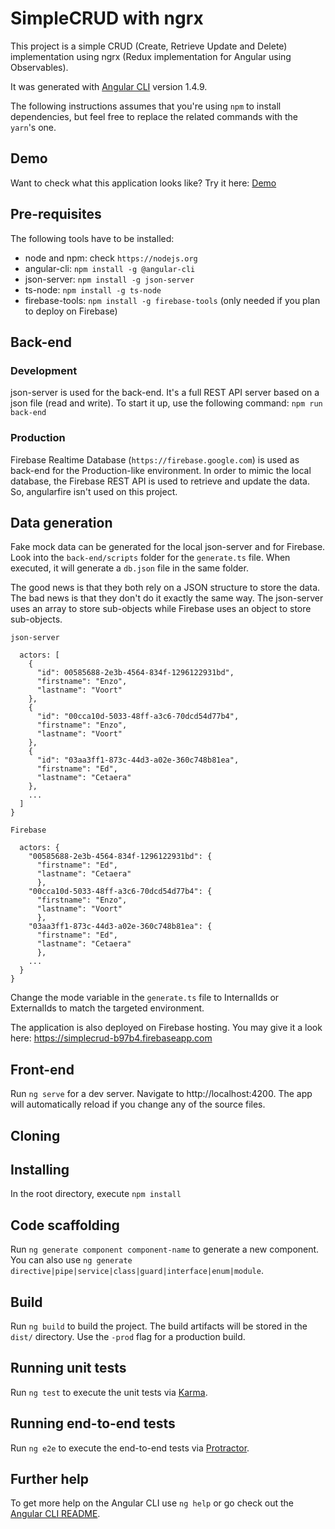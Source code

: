 # SimpleCRUD with ngrx

This project is a simple CRUD (Create, Retrieve Update and Delete) implementation using ngrx (Redux implementation for Angular using Observables).

It was generated with [Angular CLI](https://github.com/angular/angular-cli) version 1.4.9.

The following instructions assumes that you're using `npm` to install dependencies, but feel free to replace the related commands with the `yarn`'s one.

## Demo

Want to check what this application looks like? Try it here: <a href="https://simplecrud-b97b4.firebaseapp.com" target="_blank">Demo</a>

## Pre-requisites

The following tools have to be installed:

- node and npm: check `https://nodejs.org`
- angular-cli: `npm install -g @angular-cli`
- json-server: `npm install -g json-server`
- ts-node: `npm install -g ts-node`
- firebase-tools: `npm install -g firebase-tools` (only needed if you plan to deploy on Firebase)

## Back-end

### Development

json-server is used for the back-end. It's a full REST API server based on a json file (read and write). To start it up, use the following command: `npm run back-end`

### Production

Firebase Realtime Database (`https://firebase.google.com`) is used as back-end for the Production-like environment. In order to mimic the local database, the Firebase REST API is used to retrieve and update the data. So, angularfire isn't used on this project.

## Data generation

Fake mock data can be generated for the local json-server and for Firebase. Look into the `back-end/scripts` folder for the `generate.ts` file. When executed, it will generate a `db.json` file in the same folder.

The good news is that they both rely on a JSON structure to store the data. The bad news is that they don't do it exactly the same way. The json-server uses an array to store sub-objects while Firebase uses an object to store sub-objects.

```
json-server

  actors: [
    {
      "id": 00585688-2e3b-4564-834f-1296122931bd",
      "firstname": "Enzo",
      "lastname": "Voort"
    },
    {
      "id": "00cca10d-5033-48ff-a3c6-70dcd54d77b4",
      "firstname": "Enzo",
      "lastname": "Voort"
    },
    {
      "id": "03aa3ff1-873c-44d3-a02e-360c748b81ea",
      "firstname": "Ed",
      "lastname": "Cetaera"
    },
    ...
  ]
}
```

```
Firebase

  actors: {
    "00585688-2e3b-4564-834f-1296122931bd": {
      "firstname": "Ed",
      "lastname": "Cetaera"
      },
    "00cca10d-5033-48ff-a3c6-70dcd54d77b4": {
      "firstname": "Enzo",
      "lastname": "Voort"
      },
    "03aa3ff1-873c-44d3-a02e-360c748b81ea": {
      "firstname": "Ed",
      "lastname": "Cetaera"
      },
    ...
  }
}
```

Change the mode variable in the `generate.ts` file to InternalIds or ExternalIds to match the targeted environment.

The application is also deployed on Firebase hosting. You may give it a look here: https://simplecrud-b97b4.firebaseapp.com

## Front-end

Run `ng serve` for a dev server. Navigate to http://localhost:4200. The app will automatically reload if you change any of the source files.

## Cloning

## Installing

In the root directory, execute `npm install`

## Code scaffolding

Run `ng generate component component-name` to generate a new component. You can also use `ng generate directive|pipe|service|class|guard|interface|enum|module`.

## Build

Run `ng build` to build the project. The build artifacts will be stored in the `dist/` directory. Use the `-prod` flag for a production build.

## Running unit tests

Run `ng test` to execute the unit tests via [Karma](https://karma-runner.github.io).

## Running end-to-end tests

Run `ng e2e` to execute the end-to-end tests via [Protractor](http://www.protractortest.org/).

## Further help

To get more help on the Angular CLI use `ng help` or go check out the [Angular CLI README](https://github.com/angular/angular-cli/blob/master/README.md).
